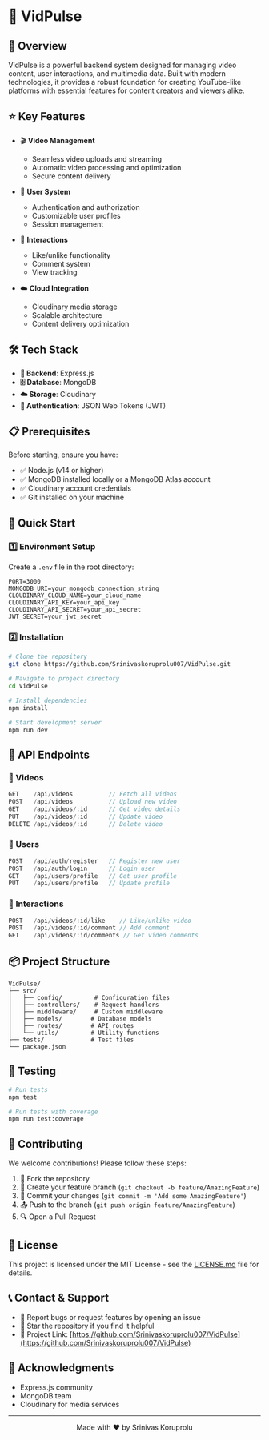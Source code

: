 # 🎥 VidPulse
## 📝 Overview

VidPulse is a powerful backend system designed for managing video content, user interactions, and multimedia data. Built with modern technologies, it provides a robust foundation for creating YouTube-like platforms with essential features for content creators and viewers alike.

## ⭐ Key Features

- 🎬 **Video Management**
  - Seamless video uploads and streaming
  - Automatic video processing and optimization
  - Secure content delivery

- 👥 **User System**
  - Authentication and authorization
  - Customizable user profiles
  - Session management

- 🔄 **Interactions**
  - Like/unlike functionality
  - Comment system
  - View tracking

- ☁️ **Cloud Integration**
  - Cloudinary media storage
  - Scalable architecture
  - Content delivery optimization

## 🛠️ Tech Stack

- **🔧 Backend**: Express.js
- **🗄️ Database**: MongoDB
- **☁️ Storage**: Cloudinary
- **🔐 Authentication**: JSON Web Tokens (JWT)

## 📋 Prerequisites

Before starting, ensure you have:

- ✅ Node.js (v14 or higher)
- ✅ MongoDB installed locally or a MongoDB Atlas account
- ✅ Cloudinary account credentials
- ✅ Git installed on your machine

## 🚀 Quick Start

### 1️⃣ Environment Setup

Create a `.env` file in the root directory:

```env
PORT=3000
MONGODB_URI=your_mongodb_connection_string
CLOUDINARY_CLOUD_NAME=your_cloud_name
CLOUDINARY_API_KEY=your_api_key
CLOUDINARY_API_SECRET=your_api_secret
JWT_SECRET=your_jwt_secret
```

### 2️⃣ Installation

```bash
# Clone the repository
git clone https://github.com/Srinivaskoruprolu007/VidPulse.git

# Navigate to project directory
cd VidPulse

# Install dependencies
npm install

# Start development server
npm run dev
```

## 📡 API Endpoints

### 🎥 Videos
```javascript
GET    /api/videos          // Fetch all videos
POST   /api/videos          // Upload new video
GET    /api/videos/:id      // Get video details
PUT    /api/videos/:id      // Update video
DELETE /api/videos/:id      // Delete video
```

### 👤 Users
```javascript
POST   /api/auth/register   // Register new user
POST   /api/auth/login      // Login user
GET    /api/users/profile   // Get user profile
PUT    /api/users/profile   // Update profile
```

### 🤝 Interactions
```javascript
POST   /api/videos/:id/like    // Like/unlike video
POST   /api/videos/:id/comment // Add comment
GET    /api/videos/:id/comments // Get video comments
```

## 📦 Project Structure

```
VidPulse/
├── src/
│   ├── config/         # Configuration files
│   ├── controllers/    # Request handlers
│   ├── middleware/     # Custom middleware
│   ├── models/        # Database models
│   ├── routes/        # API routes
│   └── utils/         # Utility functions
├── tests/             # Test files
└── package.json
```

## 🧪 Testing

```bash
# Run tests
npm test

# Run tests with coverage
npm run test:coverage
```

## 🤝 Contributing

We welcome contributions! Please follow these steps:

1. 🍴 Fork the repository
2. 🌿 Create your feature branch (`git checkout -b feature/AmazingFeature`)
3. 💾 Commit your changes (`git commit -m 'Add some AmazingFeature'`)
4. 📤 Push to the branch (`git push origin feature/AmazingFeature`)
5. 🔍 Open a Pull Request

## 📄 License

This project is licensed under the MIT License - see the [LICENSE.md](LICENSE.md) file for details.

## 📞 Contact & Support

- 📧 Report bugs or request features by opening an issue
- 🌟 Star the repository if you find it helpful
- 🔗 Project Link: [https://github.com/Srinivaskoruprolu007/VidPulse](https://github.com/Srinivaskoruprolu007/VidPulse)

## 🙏 Acknowledgments

- Express.js community
- MongoDB team
- Cloudinary for media services

---
<div align="center">
Made with ❤️ by Srinivas Koruprolu
</div>
